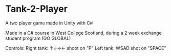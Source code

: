 # Tank-2-Player
A two player game made in Unity with C#

Made in a C# course in West College Scotland, during a 2 week exchange student program (GO GLOBAL)

Controls:
Right tank: ↑↓→← shoot on "P"
Left tank: WSAD shot on "SPACE"

